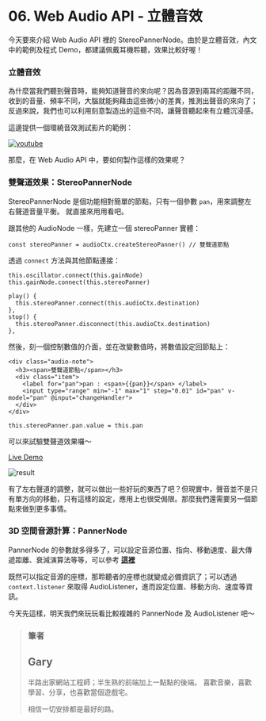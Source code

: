 # 06. Web Audio API - 立體音效

今天要來介紹 Web Audio API 裡的 StereoPannerNode。由於是立體音效，內文中的範例及程式 Demo，都建議佩戴耳機聆聽，效果比較好喔！

### 立體音效

為什麼當我們聽到聲音時，能夠知道聲音的來向呢？因為音源到兩耳的距離不同，收到的音量、頻率不同，大腦就能夠藉由這些微小的差異，推測出聲音的來向了；反過來說，我們也可以利用刻意製造出的這些不同，讓聲音聽起來有立體沉浸感。

這邊提供一個環繞音效測試影片的範例：

[![youtube](https://img.youtube.com/vi/PvnlpPWAcZc/0.jpg)](https://www.youtube.com/watch?v=PvnlpPWAcZc)

那麼，在 Web Audio API 中，要如何製作這樣的效果呢？

### 雙聲道效果：StereoPannerNode

StereoPannerNode 是個功能相對簡單的節點，只有一個參數 `pan`，用來調整左右聲道音量平衡。
就直接來用用看吧。

跟其他的 AudioNode 一樣，先建立一個 stereoPanner 實體：

```javascript=52
const stereoPanner = audioCtx.createStereoPanner() // 雙聲道節點
```

透過 `connect` 方法與其他節點連接：

```javascript=102
this.oscillator.connect(this.gainNode)
this.gainNode.connect(this.stereoPanner)
```

```javascript=86
play() {
  this.stereoPanner.connect(this.audioCtx.destination)
},
stop() {
  this.stereoPanner.disconnect(this.audioCtx.destination)
},
```

然後，刻一個控制數值的介面，並在改變數值時，將數值設定回節點上：

```htmlmixed=
<div class="audio-note">
  <h3><span>雙聲道節點</span></h3>
  <div class="item">
    <label for="pan">pan : <span>{{pan}}</span> </label>
    <input type="range" min="-1" max="1" step="0.01" id="pan" v-model="pan" @input="changeHandler">
  </div>
</div>
```

```javascript=97
this.stereoPanner.pan.value = this.pan
```

可以來試驗雙聲道效果囉～

[Live Demo](https://schaoss.github.io/web-audio/#/stereo-panner-node)

![result](https://i.imgur.com/8INAXQP.png)

有了左右聲道的調整，就可以做出一些好玩的東西了吧？但現實中，聲音並不是只有單方向的移動，只有這樣的設定，應用上也很受侷限。那麼我們還需要另一個節點來做到更多事情。

### 3D 空間音源計算：PannerNode

PannerNode 的參數就多得多了，可以設定音源位置、指向、移動速度、最大傳遞距離、衰減演算法等等，可以參考 **[這裡](https://webaudio.github.io/web-audio-api/#pannernode)**

既然可以指定音源的座標，那聆聽者的座標也就變成必備資訊了；可以透過 `context.listener` 來取得 AudioListener，進而設定位置、移動方向、速度等資訊。

今天先這樣，明天我們來玩玩看比較複雜的 PannerNode 及 AudioListener 吧～

> ### 筆者
>
> ## Gary
>
> 半路出家網站工程師；半生熟的前端加上一點點的後端。
> 喜歡音樂，喜歡學習、分享，也喜歡當個遊戲宅。
>
> 相信一切安排都是最好的路。
